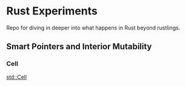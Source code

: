 # Rust Experiments

Repo for diving in deeper into what happens in Rust beyond rustlings.

## Smart Pointers and Interior Mutability

### Cell

[std::Cell](https://doc.rust-lang.org/std/cell/struct.Cell.html)
